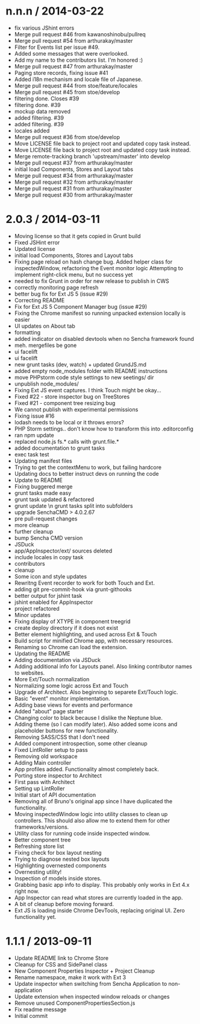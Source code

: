 
n.n.n / 2014-03-22 
==================

 * fix various JShint errors
 * Merge pull request #46 from kawanoshinobu/pullreq
 * Merge pull request #54 from arthurakay/master
 * Filter for Events list per issue #49.
 * Added some messages that were overlooked.
 * Add my name to the contributors list. I'm honored :)
 * Merge pull request #47 from arthurakay/master
 * Paging store records, fixing issue #41
 * Added i18n mechanism and locale file of Japanese.
 * Merge pull request #44 from stoe/feature/locales
 * Merge pull request #45 from stoe/develop
 * filtering done. Closes #39
 * filtering done. #39
 * mockup data removed
 * added filtering. #39
 * added filtering. #39
 * locales added
 * Merge pull request #36 from stoe/develop
 * Move LICENSE file back to project root and updated copy task instead.
 * Move LICENSE file back to project root and updated copy task instead.
 * Merge remote-tracking branch 'upstream/master' into develop
 * Merge pull request #37 from arthurakay/master
 * initial load Components, Stores and Layout tabs
 * Merge pull request #34 from arthurakay/master
 * Merge pull request #32 from arthurakay/master
 * Merge pull request #31 from arthurakay/master
 * Merge pull request #30 from arthurakay/master

2.0.3 / 2014-03-11
==================

 * Moving license so that it gets copied in Grunt build
 * Fixed JSHint error
 * Updated license
 * initial load Components, Stores and Layout tabs
 * Fixing page reload on hash change bug. Added helper class for inspectedWindow, refactoring the Event monitor logic Attempting to implement right-click menu, but no success yet
 * needed to fix Grunt in order for new release to publish in CWS
 * correctly monitoring page refresh
 * better bug fix for Ext JS 5 (issue #29)
 * Correcting README
 * Fix for Ext JS 5 Component Manager bug (issue #29)
 * Fixing the Chrome manifest so running unpacked extension locally is easier
 * UI updates on About tab
 * formatting
 * added indicator on disabled devtools when no Sencha framework found
 * meh. mergefiles be gone
 * ui facelift
 * ui facelift
 * new grunt tasks (dev, watch) + updated GrundJS.md
 * added empty node_modules folder with README instructions
 * move PHPstorm code style settings to new seetings/ dir
 * unpublish node_modules/
 * Fixing Ext JS event captures. I think Touch might be okay...
 * Fixed #22 - store inspector bug on TreeStores
 * Fixed #21 - component tree resizing bug
 * We cannot publish with experimental permissions
 * Fixing issue #16
 * lodash needs to be local or it throws errors?
 * PHP Storm settings.. don't know how to transform this into .editorconfig
 * ran npm update
 * replaced node.js fs.* calls with grunt.file.*
 * added documentation to grunt tasks
 * exec task test
 * Updating manifest files
 * Trying to get the contextMenu to work, but failing hardcore
 * Updating docs to better instruct devs on running the code
 * Update to README
 * Fixing buggered merge
 * grunt tasks made easy
 * grunt task updated & refactored
 * grunt update \n grunt tasks split into subfolders
 * upgrade SenchaCMD > 4.0.2.67
 * pre pull-request changes
 * more cleanup
 * further cleanup
 * bump Sencha CMD version
 * JSDuck
 * app/AppInspector/ext/ sources deleted
 * include locales in copy task
 * contributors
 * cleanup
 * Some icon and style updates
 * Rewritng Event recorder to work for both Touch and Ext.
 * adding git pre-commit-hook via grunt-githooks
 * better output for jshint task
 * jshint enabled for AppInspector
 * project refactored
 * Minor updates
 * Fixing display of XTYPE in component treegrid
 * create deploy directory if it does not exist
 * Better element highlighting, and used across Ext & Touch
 * Build script for minified Chrome app, with necessary resources.
 * Renaming so Chrome can load the extension.
 * Updating the README
 * Adding documentation via JSDuck
 * Adding additional info for Layouts panel. Also linking contributor names to websites.
 * More Ext/Touch normalization
 * Normalizing some logic across Ext and Touch
 * Upgrade of Architect. Also beginning to separete Ext/Touch logic.
 * Basic "event" monitor implementation.
 * Adding base views for events and performance
 * Added "about" page starter
 * Changing color to black because I dislike the Neptune blue.
 * Adding theme (so I can modify later). Also added some icons and placeholder buttons for new functionality.
 * Removing SASS/CSS that I don't need
 * Added component introspection, some other cleanup
 * Fixed LintRoller setup to pass
 * Removing old workspace
 * Adding Main controller
 * App profiles added. Functionality almost completely back.
 * Porting store inspector to Architect
 * First pass with Architect
 * Setting up LintRoller
 * Initial start of API documentation
 * Removing all of Bruno's original app since I have duplicated the functionality.
 * Moving inspectedWindow logic into utility classes to clean up controllers. This should also allow me to extend them for other frameworks/versions.
 * Utility class for running code inside inspected window.
 * Better component tree
 * Refreshing store list
 * Fixing check for box layout nesting
 * Trying to diagnose nested box layouts
 * Highlighting overnested components
 * Overnesting utility!
 * Inspection of models inside stores.
 * Grabbing basic app info to display. This probably only works in Ext 4.x right now.
 * App Inspector can read what stores are currently loaded in the app.
 * A bit of cleanup before moving forward.
 * Ext JS is loading inside Chrome DevTools, replacing original UI. Zero functionality yet.

1.1.1 / 2013-09-11
==================

 * Update README link to Chrome Store
 * Cleanup for CSS and SidePanel class
 * New Component Properties Inspector + Project Cleanup
 * Rename namespace, make it work with Ext 3
 * Update inspector when switching from Sencha Application to non-application
 * Update extension when inspected window reloads or changes
 * Remove unused ComponentPropertiesSection.js
 * Fix readme message
 * Initial commit
